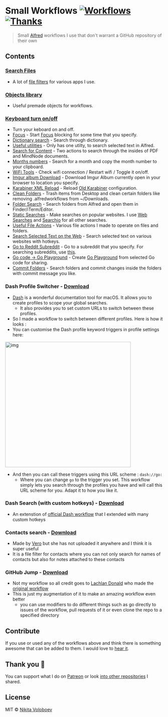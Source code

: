 # Small Workflows [![Workflows](https://img.shields.io/badge/More%20Workflows-🎩-purple.svg)](https://github.com/learn-anything/alfred-workflows) [![Thanks](https://img.shields.io/badge/Say%20Thanks-💗-ff69b4.svg)](https://www.patreon.com/nikitavoloboev)
> Small [Alfred](https://www.alfredforum.com/) workflows I use that don't warrant a GitHub repository of their own

## Contents
### [Search Files](./search-files) 
- A lot of [file filters](https://www.alfredapp.com/help/workflows/inputs/file-filter/) for various apps I use.

### [Objects library](./objects-library) 
- Useful premade objects for workflows.

### [Keyboard turn on/off](./keyboard-on-off) 
- Turn your keboard on and off.
- [Focus](./focus) - Start [Focus](https://heyfocus.com) blocking for some time that you specify.
- [Dictionary search](./dictionary-search) - Search through dictionary.
- [Useful utilities](./utilities) - Only has one utilty, to search selected text in Alfred.
- [Search for Content](./search-for-content) - Two actions to search through the insides of PDF and MindNode documents.
- [Months numbers](./months-numbers) - Search for a month and copy the month number to your clipboard.
- [WiFi Tools](/wifi) - Check wifi connection / Restart wifi / Toggle it on/off.
- [Imgur album Download](./imgur-download) - Download Imgur Album currently open in your browser to location you specify.
- [Karabiner XML Reload](./karabiner-reload) - Reload [Old Karabiner](https://github.com/tekezo/Karabiner) configuration.
- [Clean Folders](./clean-folders) - Trash items from Desktop and clean certain folders like removing .alfredworkflows from ~/Downloads.
- [Folder Search](./folder-search) - Search folders from Alfred and open them in Finder/iTerm/Editor.
- [Static Searches](./static-searches) - Make searches on popular websites. I use [Web Searches](https://github.com/nikitavoloboev/alfred-web-searches) and [Searchio](https://github.com/deanishe/alfred-searchio) for all other searches.
- [Useful File Actions](./file-actions) - Various file actions I made to operate on files and folders.
- [Search Selected Text on the Web](./search-selection) - Search selected text on various websites with hotkeys.
- [Go to Reddit Subreddit](./reddit-subs) - Go to a subreddit that you specify. For searching subreddits, use [this](https://github.com/deanishe/alfred-reddit).
- [Go code -> Go Playground](./go-play) - Create [Go Playground](https://play.golang.org) from selected Go code for sharing. 
- [Commit Folders](./commit-folders) - Search folders and commit changes inside the folders with commit message you like. 

### Dash Profile Switcher - [Download](https://github.com/nikitavoloboev/small-workflows/blob/master/workflows/dash%20profile%20switch.alfredworkflow?raw=true)
- [Dash](http://kapeli.com/dash) is a wonderful documentation tool for macOS. It allows you to create profiles to scope your global searches.
	- It also provides you to set custom URLs to switch between these profiles.
- So I made a workflow to switch between different profiles. Here is how it looks :
- You can customise the Dash profile keyword triggers in profile settings here:

<img src="https://i.imgur.com/yGvrOwE.png" width="400" alt="img">

- And then you can call these triggers using this URL scheme : `dash://go:`
	- Where you can change `go` to the trigger you set. This workflow simply lets you search through the profiles you have and will call this URL scheme for you. Adapt it to how you like it.

### Dash Search (with custom hotkeys) - [Download](https://github.com/nikitavoloboev/small-workflows/blob/master/workflows/Dash.alfredworkflow?raw=true)
- An extenstion of [official Dash workflow](https://github.com/Kapeli/Dash-Alfred-Workflow) that I extended with many custom hotkeys

### Contacts search - [Download](https://github.com/nikitavoloboev/small-workflows/blob/master/workflows/Contacts%20filter.alfredworkflow?raw=true)
- Made by [Vero](https://www.alfredforum.com/profile/1-vero/) but she has not uploaded it anywhere and I think it is super useful
- It is a file filter for contacts where you can not only search for names of contacts but also for notes attached to these contacts

### GitHub Jump - [Download](https://github.com/nikitavoloboev/small-workflows/blob/master/workflows/GitHub%20jump.alfredworkflow?raw=true)
- Not my workflow so all credit goes to [Lachlan Donald](https://github.com/lox) who made the [original workflow](https://github.com/lox/alfred-github-jump)
- This is just my augmentation of it to make an amazing workflow even better
	- you can use modifiers to do different things such as go directly to issues of the workflow, pull requests of it or even clone the repo to a specified directory

## Contribute
If you use or used any of the workflows above and think there is something awesome that can be added to them. I would love to [hear it](https://github.com/nikitavoloboev/small-workflows/issues/new).

## Thank you 💜
You can support what I do on [Patreon](https://www.patreon.com/nikitavoloboev) or look [into other repositories](https://my.mindnode.com/ZKGETDkUaQUsL3q8q9z788CxG84oEHgDiT79GuzX#-143.5,-902.6,0) I shared. 

## License
MIT © [Nikita Voloboev](https://www.nikitavoloboev.xyz)